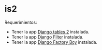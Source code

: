 is2
===

Requerimientos:
  - Tener la app <a href="https://github.com/bradleyayers/django-tables2.git">Django tables 2</a> instalada.
  - Tener la app <a href="https://github.com/alex/django-filter">Django Filter</a> instalada.
  - Tener la app <a href="https://github.com/rbarrois/factory_boy.git">Django Factory Boy</a> instalada.
